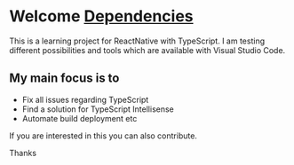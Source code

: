 # Welcome [Dependencies](https://david-dm.org/bilalarshad/ReactNative.svg)
This is a learning project for ReactNative with TypeScript. I am testing different possibilities and tools which are available with Visual Studio Code. 

My main focus is to 
----------
- Fix all issues regarding TypeScript
- Find a solution for TypeScript Intellisense
- Automate build deployment etc

If you are interested in this you can also contribute.

Thanks

